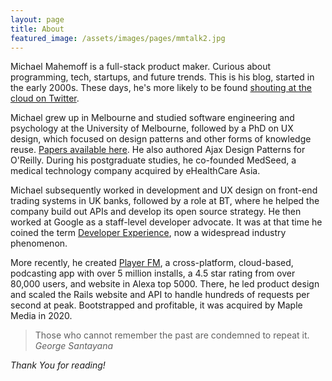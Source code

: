 ```yaml
---
layout: page
title: About
featured_image: /assets/images/pages/mmtalk2.jpg
---
```


Michael Mahemoff is a full-stack product maker. Curious about programming, tech, startups, and future trends. This is his blog, started in the early 2000s. These days, he's more likely to be found [shouting at the cloud on Twitter](https://twitter.com/mahemoff).

Michael grew up in Melbourne and studied software engineering and psychology at the University of Melbourne, followed by a PhD on UX design, which focused on design patterns and other forms of knowledge reuse. [Papers available here](http://mahemoff.com/). He also authored Ajax Design Patterns for O'Reilly. During his postgraduate studies, he co-founded MedSeed, a medical technology company acquired by eHealthCare Asia.

Michael subsequently worked in development and UX design on front-end trading systems in UK banks, followed by a role at BT, where he helped the company build out APIs and develop its open source strategy. He then worked at Google as a staff-level developer advocate. It was at that time he coined the term [Developer Experience](https://twitter.com/mahemoff/status/1947230411948032), now a widespread industry phenomenon.

More recently, he created [Player FM](https://player.fm), a cross-platform, cloud-based, podcasting app with over 5 million installs, a 4.5 star rating from over 80,000 users, and website in Alexa top 5000. There, he led product design and scaled the Rails website and API to handle hundreds of requests per second at peak. Bootstrapped and profitable, it was acquired by Maple Media in 2020.

> Those who cannot remember the past are condemned to repeat it. <cite>George Santayana</cite>

*Thank You for reading!*

